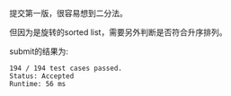 提交第一版，很容易想到二分法。

但因为是旋转的sorted list，需要另外判断是否符合升序排列。

submit的结果为:
```
194 / 194 test cases passed.
Status: Accepted
Runtime: 56 ms
```
